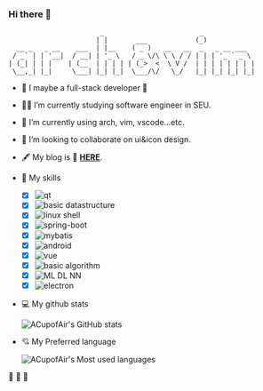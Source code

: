 ### Hi there 👋

<!--
**ACupofAir/ACupofAir** is a ✨ _special_ ✨ repository because its `README.md` (this file) appears on your GitHub profile.

Here are some ideas to get you started:

- 🔭 I’m currently working on ...
- 🌱 I’m currently learning ...
- 👯 I’m looking to collaborate on ...
- 🤔 I’m looking for help with ...
- 💬 Ask me about ...
- 📫 How to reach me: ...
- 😄 Pronouns: ...
- ⚡ Fun fact: ...
-->
```shell
                       _                        _              
                      | |       ___            (_)             
  __ _   _ __    ___  | |__    ( _ )   __   __  _   _ __ ___   
 / _` | | '__|  / __| | '_ \   / _ \/\ \ \ / / | | | '_ ` _ \  
| (_| | | |    | (__  | | | | | (_>  <  \ V /  | | | | | | | | 
 \__,_| |_|     \___| |_| |_|  \___/\/   \_/   |_| |_| |_| |_| 
```                                                               

- 🔰 I maybe a full-stack developer 🤦
- 👨‍🎓 I’m currently studying software engineer in SEU.
- 🌱 I’m currently using arch, vim, vscode...etc.
- 👯 I’m looking to collaborate on ui&icon design.
- 🖋️ My blog is 📎 [**HERE**](https://acupofair.github.io). 
- 🔭 My skills
  - [x] ![qt](https://img.shields.io/badge/verteran-qt-red)
  - [x] ![basic datastructure](https://img.shields.io/badge/verteran-basic--datastructure-red)
  - [x] ![linux shell](https://img.shields.io/badge/verteran-linux-red)
  - [x] ![spring-boot](https://img.shields.io/badge/worker-sping--boot-blue)
  - [x] ![mybatis](https://img.shields.io/badge/worker-mybatis-blue)
  - [x] ![android](https://img.shields.io/badge/worker-android-blue) 
  - [x] ![vue](https://img.shields.io/badge/worker-vue-blue)
  - [x] ![basic algorithm](https://img.shields.io/badge/worker-basic--algorithm-blue) 
  - [x] ![ML DL NN](https://img.shields.io/badge/worker-ML--DL--NN-blue)
  - [x] ![electron](https://img.shields.io/badge/learner-electron-yellow)

- 💻 My github stats

  ![ACupofAir's GitHub stats](https://github-readme-stats.vercel.app/api?username=acupofair&show_icons=true&theme=radical)
- 💘 My Preferred language

  ![ACupofAir's Most used languages](https://github-readme-stats.vercel.app/api/top-langs/?username=acupofair&layout=compact&langs_count=10&show_icons=true&theme=radical)

👊 👊 👊
